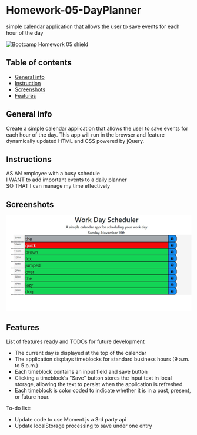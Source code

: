 # Homework-05-DayPlanner
simple calendar application that allows the user to save events for each hour of the day

![Bootcamp Homework 05 shield](https://img.shields.io/badge/Bootcamp-Homework_05_Day_Planner-green)

## Table of contents
* [General info](#general-info)
* [Instruction](#instructions)
* [Screenshots](#screenshots)
* [Features](#features)

## General info
Create a simple calendar application that allows the user to save events for each hour of the day. This app will run in the browser and feature dynamically updated HTML and CSS powered by jQuery.

## Instructions
AS AN employee with a busy schedule  
I WANT to add important events to a daily planner  
SO THAT I can manage my time effectively

## Screenshots
![Example screenshot](./Assets/img/dp2.jpg)

## Features
List of features ready and TODOs for future development
* The current day is displayed at the top of the calendar 
* The application displays timeblocks for standard business hours (9 a.m. to 5 p.m.)  
* Each timeblock contains an input field and save button  
* Clicking a timeblock's "Save" button stores the input text in local storage, allowing the text to persist when the application is refreshed.
* Each timeblock is color coded to indicate whether it is in a past, present, or future hour.

To-do list:
* Update code to use Moment.js a 3rd party api
* Update localStorage processing to save under one entry
